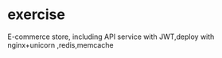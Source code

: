 # exercise
E-commerce store, including API service with JWT,deploy with nginx+unicorn ,redis,memcache
